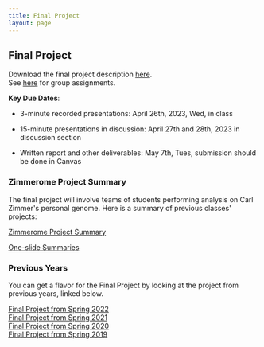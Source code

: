 ```yaml
---
title: Final Project
layout: page
---
```


## Final Project

Download the final project description [here](http://files2.gersteinlab.org/public-docs/2023/03.10/cbb752b23-final-v2.pdf).  
See [here](https://docs.google.com/spreadsheets/d/12eF1q4HXe_D7Pig2947wOGnLPG8hf17inPpPseQwuFw/edit#gid=1373076059) for group assignments.

**Key Due Dates**:

* 3-minute recorded presentations: April 26th, 2023, Wed, in class

* 15-minute presentations in discussion: April 27th and 28th, 2023 in discussion section 

* Written report and other deliverables: May 7th, Tues, submission should be done in Canvas


### Zimmerome Project Summary
The final project will involve teams of students performing analysis on Carl Zimmer's personal genome. Here is a summary of previous classes' projects:

[Zimmerome Project Summary](http://files2.gersteinlab.org/public-docs/2022/12.09/zimmerome_project_summary.pptx)

[One-slide Summaries](http://files2.gersteinlab.org/public-docs/2022/12.09/one_slide_summary_(zimmerome)_111522.pptx)


### Previous Years
You can get a flavor for the Final Project by looking at the project from previous years, linked below.

[Final Project from Spring 2022](http://cbb752b22.gersteinlab.org/final)  
[Final Project from Spring 2021](http://cbb752b21.gersteinlab.org/final)  
[Final Project from Spring 2020](http://cbb752b20.gersteinlab.org/final)    
[Final Project from Spring 2019](http://cbb752b19.gersteinlab.org/final)
